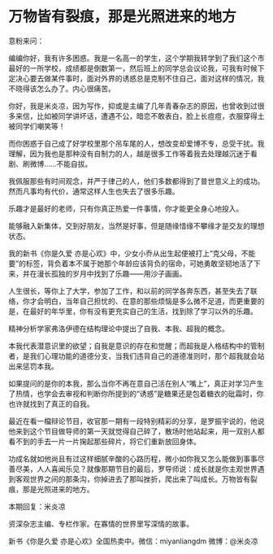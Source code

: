 # 万物皆有裂痕，那是光照进来的地方

意粉来问： 

编编你好，我有许多困惑。我是一名高一的学生，这个学期我转学到了我们这个市最好的一所学校，成绩都是倒数第一，然后班上的同学总会议论我，可我有时候下定决心要去做某件事时，面对外界的诱惑总是克制不住自己，面对这样的情况，我不晓得该怎么办了。内心很痛苦。 

你好，我是米炎凉，因为写作，抑或是主编了几年青春杂志的原因，也曾收到过很多来信，比如被同学讲坏话，遭遇不公，暗恋不敢表白，脸上长痘痘，衣服穿得土被同学们嘲笑等！ 

而你困惑于自己成了好学校里那个吊车尾的人，想改变却爱博不专，总受干扰。我理解，因为我也是那种没有自制力的人，越是很多工作等着我去处理越沉迷于看剧、刷微博……不能自拔。 

我佩服那些有时间观念，并严于律己的人，他们多数都得到了普世意义上的成功。然而凡事均有代价，通常这样人生也失去了很多乐趣。 

乐趣才是最好的老师，只有你真正热爱一件事情，你才能更全身心地投入。 

能够融入新集体，交到好朋友，当然是好事，但是随缘惜缘不攀缘才是交友的理想状态。 

我的新书《你是久爱 亦是心欢》中，少女小乔从出生起便被打上“克父母，不能要”的标签，背负着本不属于她那个年龄应该背负的宿命，可她勇敢坚韧地活了下来，并在漫长孤独的岁月中找到了乐趣——用沙子画画。 

人生很长，等你上了大学，参加了工作，和以前的同学各奔东西，甚至失去了联络，你才会明白，当年自己担忧的、在意的那些烦恼是多么微不足道，而更重要的是，在最好的年华里，你有没有更充实自己的生活，找到除了学习以外的乐趣。 

精神分析学家弗洛伊德在结构理论中提出了自我、本我、超我的概念。 

本我代表潜意识里的欲望；自我是意识的存在和觉醒；而超我是人格结构中的管制者，是我们心理功能的道德分支，当我们违背自己的道德准则时，那个超我就会站出来惩罚本我。 

如果提问的是你的本我，那么当你不再在意自己活在别人“嘴上”，真正对学习产生了热情，也学会去审视和判断你所提到的“诱惑”是糖果还是包着糖衣的砒霜时，你也许就找到了真正的自我。 

最近在看一檔辩论节目，收官那一期有一段特别精彩的分享，是罗振宇说的，他说他来到这个节目做导师的第一天就觉得自己碎了，散场时他站起来，用一双别人都看不到的手去一片一片掬起那些碎片，将它们重新放回身体。 

功成名就如他尚且有过这样细腻辛酸的心路历程，微小如你我又怎么能做到事事尽善尽美，人人喜闻乐见？就像那期节目的最后，罗导师说：成长就是你主观世界遇到客观世界之间的那条沟，你掉进去了那叫挫折，爬出来了叫成长。万物皆有裂痕，那是光照进来的地方。 

本期回复：米炎凉 

资深杂志主编、专栏作家。在寡情的世界里写深情的故事。 

新书《你是久爱 亦是心欢》全国热卖中。微信：miyanliangdm 微博：@米炎凉